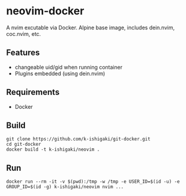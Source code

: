 # neovim-docker

A nvim excutable via Docker.
Alpine base image, includes dein.nvim, coc.nvim, etc.

## Features

 * changeable uid/gid when running container
 * Plugins embedded (using dein.nvim)

## Requirements

 * Docker

## Build

```Shell
git clone https://github.com/k-ishigaki/git-docker.git
cd git-docker
docker build -t k-ishigaki/neovim .
```

## Run

```Shell
docker run --rm -it -v $(pwd):/tmp -w /tmp -e USER_ID=$(id -u) -e GROUP_ID=$(id -g) k-ishigaki/neovim nvim ...
```
